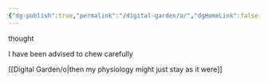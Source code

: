 ```yaml
---
{"dg-publish":true,"permalink":"/digital-garden/a/","dgHomeLink":false,"dgPassFrontmatter":false}
---
```


thought

I have been advised
to chew carefully

 [[Digital Garden/o|then my physiology might just stay as it were]]